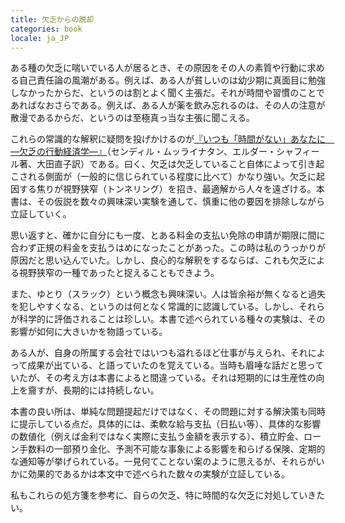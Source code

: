 ```yaml
---
title: 欠乏からの脱却
categories: book
locale: ja_JP
---
```


ある種の欠乏に喘いでいる人が居るとき、その原因をその人の素質や行動に求める自己責任論の風潮がある。例えば、ある人が貧しいのは幼少期に真面目に勉強しなかったからだ、というのは割とよく聞く主張だ。それが時間や習慣のことであればなおさらである。例えば、ある人が薬を飲み忘れるのは、その人の注意が散漫であるからだ、というのは至極真っ当な主張に聞こえる。

これらの常識的な解釈に疑問を投げかけるのが[『いつも「時間がない」あなたに　―欠乏の行動経済学―』](https://www.hayakawa-online.co.jp/shop/g/g0000090483/)（センディル・ムッライナタン、エルダー・シャフィール著、大田直子訳）である。曰く、欠乏は欠乏していること自体によって引き起こされる側面が（一般的に信じられている程度に比べて）かなり強い。欠乏に起因する焦りが視野狭窄（トンネリング）を招き、最適解から人々を遠ざける。本書は、その仮説を数々の興味深い実験を通して、慎重に他の要因を排除しながら立証していく。

思い返すと、確かに自分にも一度、とある料金の支払い免除の申請が期限に間に合わず正規の料金を支払うはめになったことがあった。この時は私のうっかりが原因だと思い込んでいた。しかし、良心的な解釈をするならば、これも欠乏による視野狭窄の一種であったと捉えることもできよう。

また、ゆとり（スラック）という概念も興味深い。人は皆余裕が無くなると過失を犯しやすくなる、というのは何となく常識的に認識している。しかし、それらが科学的に評価されることは珍しい。本書で述べられている種々の実験は、その影響が如何に大きいかを物語っている。

ある人が、自身の所属する会社ではいつも溢れるほど仕事が与えられ、それによって成果が出ている、と語っていたのを覚えている。当時も眉唾な話だと思っていたが、その考え方は本書によると間違っている。それは短期的には生産性の向上を齎すが、長期的には持続しない。

本書の良い所は、単純な問題提起だけではなく、その問題に対する解決策も同時に提示している点だ。具体的には、柔軟な給与支払（日払い等）、具体的な影響の数値化（例えば金利ではなく実際に支払う金額を表示する）、積立貯金、ローン手数料の一部預り金化、予測不可能な事象による影響を和らげる保険、定期的な通知等が挙げられている。一見何てことない案のように思えるが、それらがいかに効果的であるかは本文中で述べられた数々の実験が立証している。

私もこれらの処方箋を参考に、自らの欠乏、特に時間的な欠乏に対処していきたい。
